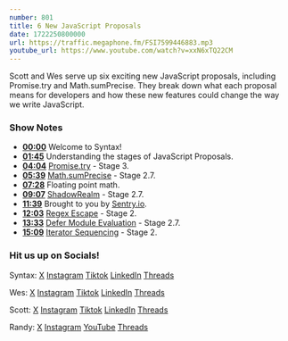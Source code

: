 ```yaml
---
number: 801
title: 6 New JavaScript Proposals
date: 1722250800000
url: https://traffic.megaphone.fm/FSI7599446883.mp3
youtube_url: https://www.youtube.com/watch?v=xxN6xTQ22CM
---
```


Scott and Wes serve up six exciting new JavaScript proposals, including Promise.try and Math.sumPrecise. They break down what each proposal means for developers and how these new features could change the way we write JavaScript.

### Show Notes

* **[00:00](#t=00:00)** Welcome to Syntax!
* **[01:45](#t=01:45)** Understanding the stages of JavaScript Proposals.
* **[04:04](#t=04:04)** [Promise.try](https://github.com/tc39/proposal-promise-try) - Stage 3.
* **[05:39](#t=05:39)** [Math.sumPrecise](https://github.com/tc39/proposal-math-sum) - Stage 2.7.
* **[07:28](#t=07:28)** Floating point math.
* **[09:07](#t=09:07)** [ShadowRealm](https://github.com/tc39/proposal-shadowrealm/blob/main/explainer.md#quick-api-usage-example) - Stage 2.7.
* **[11:39](#t=11:39)** Brought to you by [Sentry.io](https://sentry.io/syntax).
* **[12:03](#t=12:03)** [Regex Escape](https://github.com/tc39/proposal-regex-escaping) - Stage 2.
* **[13:33](#t=13:33)** [Defer Module Evaluation](https://github.com/tc39/proposal-defer-import-eval) - Stage 2.7.
* **[15:09](#t=15:09)** [Iterator Sequencing](https://github.com/tc39/proposal-iterator-sequencing) - Stage 2.

### Hit us up on Socials!

Syntax: [X](https://twitter.com/syntaxfm) [Instagram](https://www.instagram.com/syntax_fm/) [Tiktok](https://www.tiktok.com/@syntaxfm) [LinkedIn](https://www.linkedin.com/company/96077407/admin/feed/posts/) [Threads](https://www.threads.net/@syntax_fm)

Wes: [X](https://twitter.com/wesbos) [Instagram](https://www.instagram.com/wesbos/) [Tiktok](https://www.tiktok.com/@wesbos) [LinkedIn](https://www.linkedin.com/in/wesbos/) [Threads](https://www.threads.net/@wesbos)

Scott: [X](https://twitter.com/stolinski) [Instagram](https://www.instagram.com/stolinski/) [Tiktok](https://www.tiktok.com/@stolinski) [LinkedIn](https://www.linkedin.com/in/stolinski/) [Threads](https://www.threads.net/@stolinski)

Randy: [X](https://twitter.com/randyrektor) [Instagram](https://www.instagram.com/randyrektor/) [YouTube](https://www.youtube.com/@randyrektor) [Threads](https://www.threads.net/@randyrektor)
